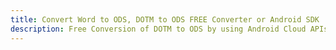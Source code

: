 ---title: Convert Word to ODS, DOTM to ODS FREE Converter or Android SDKdescription: Free Conversion of DOTM to ODS by using Android Cloud APIs & SDKs. Also Create, Edit & Render Microsoft Word & OpenOffice documents in the Cloud.---